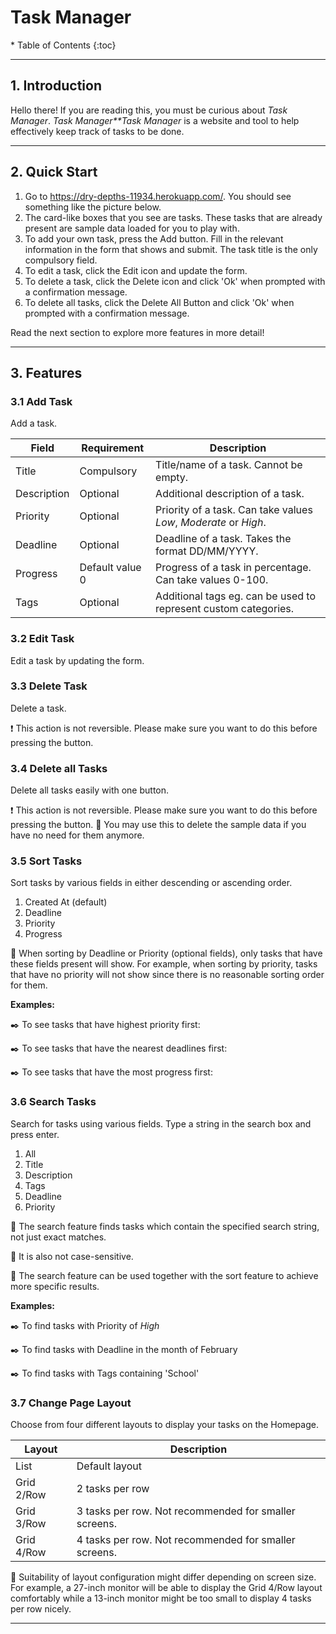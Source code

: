 # Task Manager

<div markdown="block" class="alert alert-secondary">
* Table of Contents
{:toc}
</div>

--------------------------------------------------------------------------------------------------------------------

## **1. Introduction**
Hello there! If you are reading this, you must be curious about *Task Manager*.
*Task Manager**Task Manager* is a website and tool to help effectively keep track of tasks to be done. 

--------------------------------------------------------------------------------------------------------------------

## **2. Quick Start**

1. Go to https://dry-depths-11934.herokuapp.com/. You should see something like the picture below.
2. The card-like boxes that you see are tasks. These tasks that are already present are sample data loaded for you to play with.
3. To add your own task, press the Add button. Fill in the relevant information in the form that shows and submit. The task title is the only compulsory field. 
4. To edit a task, click the Edit icon and update the form.
5. To delete a task, click the Delete icon and click 'Ok' when prompted with a confirmation message.
6. To delete all tasks, click the Delete All Button and click 'Ok' when prompted with a confirmation message.

Read the next section to explore more features in more detail!

--------------------------------------------------------------------------------------------------------------------

## **3. Features**

### 3.1 Add Task

Add a task.

Field       | Requirement      | Description
------------|------------------|-----------------------
Title       | Compulsory       | Title/name of a task. Cannot be empty.
Description | Optional         | Additional description of a task.
Priority    | Optional         | Priority of a task. Can take values *Low*, *Moderate* or *High*.
Deadline    | Optional         | Deadline of a task. Takes the format DD/MM/YYYY.
Progress    | Default value 0  | Progress of a task in percentage. Can take values 0-100.
Tags        | Optional         | Additional tags eg. can be used to represent custom categories.  

### 3.2 Edit Task

Edit a task by updating the form.

### 3.3 Delete Task

Delete a task.

:exclamation: This action is not reversible. Please make sure you want to do this before pressing the button.

### 3.4 Delete all Tasks

Delete all tasks easily with one button.

:exclamation: This action is not reversible. Please make sure you want to do this before pressing the button.
:memo: You may use this to delete the sample data if you have no need for them anymore.

### 3.5 Sort Tasks

Sort tasks by various fields in either descending or ascending order. 

1. Created At (default)
2. Deadline
3. Priority
4. Progress

:memo: When sorting by Deadline or Priority (optional fields), only tasks that have these fields present will show. 
For example, when sorting by priority, tasks that have no priority will not show since there is no reasonable
sorting order for them.


**Examples:**

:black_nib: To see tasks that have highest priority first: 

:black_nib: To see tasks that have the nearest deadlines first:

:black_nib: To see tasks that have the most progress first:

### 3.6 Search Tasks

Search for tasks using various fields. 
Type a string in the search box and press enter.

1. All 
2. Title
3. Description
4. Tags
5. Deadline
6. Priority

:memo: The search feature finds tasks which contain the specified search string, not just exact matches.

:memo: It is also not case-sensitive.

:memo: The search feature can be used together with the sort feature to achieve more specific results.

**Examples:**

:black_nib: To find tasks with Priority of *High*

:black_nib: To find tasks with Deadline in the month of February

:black_nib: To find tasks with Tags containing 'School'

### 3.7 Change Page Layout

Choose from four different layouts to display your tasks on the Homepage.

Layout       | Description
-------------|------------------------------------
List         | Default layout
Grid 2/Row   | 2 tasks per row
Grid 3/Row   | 3 tasks per row. Not recommended for smaller screens.
Grid 4/Row   | 4 tasks per row. Not recommended for smaller screens.

:memo: Suitability of layout configuration might differ depending on screen size. For example,
a 27-inch monitor will be able to display the Grid 4/Row layout comfortably while a 13-inch monitor 
might be too small to display 4 tasks per row nicely. 


--------------------------------------------------------------------------------------------------------------------